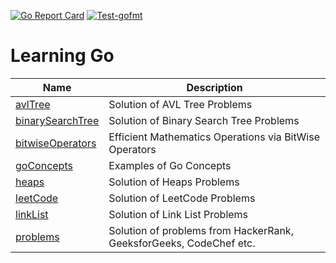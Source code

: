 [![Go Report Card](https://goreportcard.com/badge/github.com/iamniting/golang)](https://goreportcard.com/report/github.com/iamniting/golang)
[![Test-gofmt](https://github.com/iamniting/golang/workflows/Test-gofmt/badge.svg)](https://github.com/iamniting/golang/actions)

# Learning Go

|  Name  | Description |
|  ----- | ----------- |
| [avlTree](https://github.com/iamniting/golang/tree/master/avlTree) | Solution of AVL Tree Problems |
| [binarySearchTree](https://github.com/iamniting/golang/tree/master/binarySearchTree) | Solution of Binary Search Tree Problems |
| [bitwiseOperators](https://github.com/iamniting/golang/tree/master/bitwiseOperators) | Efficient Mathematics Operations via BitWise Operators |
| [goConcepts](https://github.com/iamniting/golang/tree/master/goConcepts) | Examples of Go Concepts |
| [heaps](https://github.com/iamniting/golang/tree/master/heaps) | Solution of Heaps Problems |
| [leetCode](https://github.com/iamniting/golang/tree/master/leetCode) | Solution of LeetCode Problems |
| [linkList](https://github.com/iamniting/golang/tree/master/linkList) | Solution of Link List Problems |
| [problems](https://github.com/iamniting/golang/tree/master/problems) | Solution of problems from HackerRank, GeeksforGeeks, CodeChef etc. |
